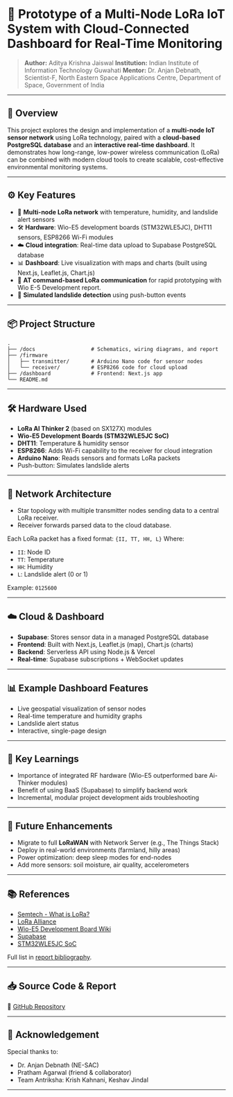 
# 🌱 Prototype of a Multi-Node LoRa IoT System with Cloud-Connected Dashboard for Real-Time Monitoring

> **Author:** Aditya Krishna Jaiswal
> **Institution:** Indian Institute of Information Technology Guwahati 
> **Mentor:** Dr. Anjan Debnath, Scientist-F, North Eastern Space Applications Centre, Department of Space, Government of India

---

## 📌 Overview

This project explores the design and implementation of a **multi-node IoT sensor network** using LoRa technology, paired with a **cloud-based PostgreSQL database** and an **interactive real-time dashboard**.
It demonstrates how long-range, low-power wireless communication (LoRa) can be combined with modern cloud tools to create scalable, cost-effective environmental monitoring systems.

---

## ⚙️ Key Features

* 📡 **Multi-node LoRa network** with temperature, humidity, and landslide alert sensors
* 🛠 **Hardware**: Wio-E5 development boards (STM32WLE5JC), DHT11 sensors, ESP8266 Wi-Fi modules
* ☁️ **Cloud integration**: Real-time data upload to Supabase PostgreSQL database
* 📊 **Dashboard**: Live visualization with maps and charts (built using Next.js, Leaflet.js, Chart.js)
* 🔧 **AT command-based LoRa communication** for rapid prototyping with Wio E-5 Development report.
* 🧪 **Simulated landslide detection** using push-button events

---

## 📦 Project Structure

```plaintext
.
├── /docs                  # Schematics, wiring diagrams, and report
├── /firmware
│   ├── transmitter/       # Arduino Nano code for sensor nodes
│   └── receiver/          # ESP8266 code for cloud upload
├── /dashboard             # Frontend: Next.js app
└── README.md
```

---

## 🛠 Hardware Used

* **LoRa AI Thinker 2** (based on SX127X) modules
* **Wio-E5 Development Boards (STM32WLE5JC SoC)**
* **DHT11**: Temperature & humidity sensor
* **ESP8266**: Adds Wi-Fi capability to the receiver for cloud integration
* **Arduino Nano**: Reads sensors and formats LoRa packets
* Push-button: Simulates landslide alerts

---

## 📡 Network Architecture

* Star topology with multiple transmitter nodes sending data to a central LoRa receiver.
* Receiver forwards parsed data to the cloud database.

Each LoRa packet has a fixed format:
`{II, TT, HH, L}`
Where:

* `II`: Node ID
* `TT`: Temperature
* `HH`: Humidity
* `L`: Landslide alert (0 or 1)

Example: `0125600`

---

## ☁️ Cloud & Dashboard

* **Supabase**: Stores sensor data in a managed PostgreSQL database
* **Frontend**: Built with Next.js, Leaflet.js (map), Chart.js (charts)
* **Backend**: Serverless API using Node.js & Vercel
* **Real-time**: Supabase subscriptions + WebSocket updates

---

## 📊 Example Dashboard Features

* Live geospatial visualization of sensor nodes
* Real-time temperature and humidity graphs
* Landslide alert status
* Interactive, single-page design

---

## 🧪 Key Learnings

* Importance of integrated RF hardware (Wio-E5 outperformed bare Ai-Thinker modules)
* Benefit of using BaaS (Supabase) to simplify backend work
* Incremental, modular project development aids troubleshooting

---

## 🚀 Future Enhancements

* Migrate to full **LoRaWAN** with Network Server (e.g., The Things Stack)
* Deploy in real-world environments (farmland, hilly areas)
* Power optimization: deep sleep modes for end-nodes
* Add more sensors: soil moisture, air quality, accelerometers

---

## 📚 References

* [Semtech - What is LoRa?](https://www.semtech.com/lora/what-is-lora)
* [LoRa Alliance](https://lora-alliance.org/)
* [Wio-E5 Development Board Wiki](https://wiki.seeedstudio.com/LoRa_E5_Dev_Board/)
* [Supabase](https://supabase.com/)
* [STM32WLE5JC SoC](https://www.st.com/en/microcontrollers-microprocessors/stm32wle5jc.html)

Full list in [report bibliography](https://github.com/0605akj0605/LoRa_Tx_Rx_-_Gateway).

---

## 📥 Source Code & Report

🔗 [GitHub Repository](https://github.com/0605akj0605/LoRa_Tx_Rx_-_Gateway)

---

## 🙏 Acknowledgement

Special thanks to:

* Dr. Anjan Debnath (NE-SAC)
* Pratham Agarwal (friend & collaborator)
* Team Antriksha: Krish Kahnani, Keshav Jindal

---


